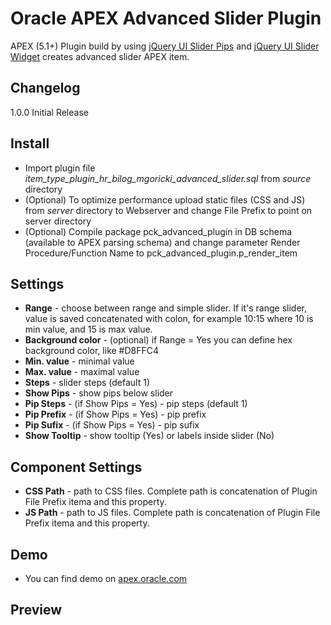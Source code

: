 # Oracle APEX Advanced Slider Plugin

APEX (5.1+) Plugin build by using [jQuery UI Slider Pips](https://github.com/simeydotme/jQuery-ui-Slider-Pips) and [jQuery UI Slider Widget](http://api.jqueryui.com/slider/) creates advanced slider APEX item. 

## Changelog
1.0.0 Initial Release

## Install
- Import plugin file *item_type_plugin_hr_bilog_mgoricki_advanced_slider.sql* from *source* directory 
- (Optional) To optimize performance upload static files (CSS and JS) from *server* directory to Webserver and change File Prefix to point on server directory
- (Optional) Compile package pck_advanced_plugin in DB schema (available to APEX parsing schema) and change parameter Render Procedure/Function Name
to pck_advanced_plugin.p_render_item

## Settings
- **Range** - choose between range and simple slider. If it's range slider, value is saved concatenated with colon, for example 10:15 where 10 is min value, and 15 is max value.
- **Background color** - (optional) if Range = Yes you can define hex background color, like #D8FFC4
- **Min. value** - minimal value
- **Max. value** - maximal value
- **Steps** - slider steps (default 1)
- **Show Pips** - show pips below slider
- **Pip Steps** - (if Show Pips = Yes) - pip steps (default 1)
- **Pip Prefix** - (if Show Pips = Yes) - pip prefix 
- **Pip Sufix** - (if Show Pips = Yes) - pip sufix
- **Show Tooltip** - show tooltip (Yes) or labels inside slider (No)

## Component Settings
- **CSS Path** - path to CSS files. Complete path is concatenation of Plugin File Prefix itema and this property.
- **JS Path** - path to JS files. Complete path is concatenation of Plugin File Prefix itema and this property.

## Demo
- You can find demo on [apex.oracle.com](http://apex.oracle.com/pls/apex/f?p=apexbyg:advancedslider)

## Preview
